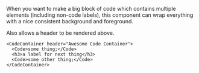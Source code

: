 When you want to make a big block of code which contains multiple elements (including non-code labels), this component can wrap everything with a nice consistent background and foreground.

Also allows a header to be rendered above.

```
<CodeContainer header="Awesome Code Container">
  <Code>some thing;</Code>
  <h3>a label for next thing</h3>
  <Code>some other thing;</Code>
</CodeContainer>
```